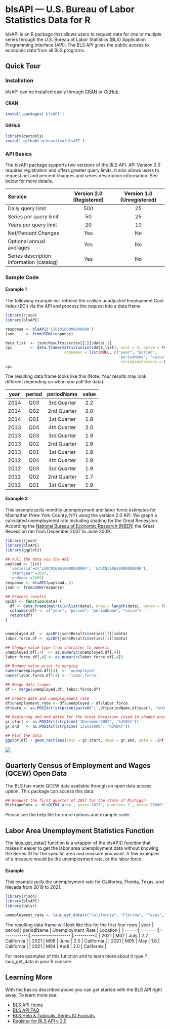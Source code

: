 # blsAPI — U.S. Bureau of Labor Statistics Data for R  


blsAPI is an R package that allows users to request data for one or multiple series through the U.S. Bureau of Labor Statistics (BLS) Application Programming Interface (API).  The BLS API gives the public access to economic data from all BLS programs. 

## Quick Tour 

### Installation  
blsAPI can be installed easily through [CRAN](https://cran.r-project.org/package=blsAPI) or [GitHub](https://github.com/mikeasilva/blsAPI).    

#### CRAN  

```r
install.packages('blsAPI')
```

#### GitHub  

```r
library(devtools)
install_github('mikeasilva/blsAPI')
```

### API Basics  
The blsAPI package supports two versions of the BLS API.  API Version 2.0 requires registration and offers greater query limits. It also allows users to request net and percent changes and series description information. See below for more details.

| Service                                  |  Version 2.0 (Registered)  |  Version 1.0 (Unregistered)  |
|:-----------------------------------------|:--------------------------:|:----------------------------:|
| Daily query limit                        |            500             |              25              |
| Series per query limit                   |             50             |              25              |
| Years per query limit                    |             20             |              10              |
| Net/Percent Changes                      |            Yes             |              No              |
| Optional annual averages                 |            Yes             |              No              |
| Series description information (catalog) |            Yes             |              No              |

### Sample Code

#### Example 1
The following example will retrieve the civilian unadjusted Employment Cost Index (ECI) via the API and process the request into a data frame.


```r
library(rjson)
library(blsAPI)

response <- blsAPI('CIU1010000000000A')
json     <- fromJSON(response)

data_list  <- json$Results$series[[1]]$data[-1]
cpi        <- data.frame(matrix(unlist(data_list), ncol = 4, byrow = TRUE, 
                          dimnames = list(NULL, c("year", "period", 
                                                  "periodName", "value"))), 
                                                   stringsAsFactors = FALSE)
cpi

```

The resulting data frame looks like this (Note: Your results may look different depending on when you pull the data):  


|  year  |  period  |  periodName  |  value  |
|:------:|:--------:|:------------:|:-------:|
|  2014  |   Q03    | 3rd Quarter  |   2.2   |
|  2014  |   Q02    | 2nd Quarter  |   2.0   |
|  2014  |   Q01    | 1st Quarter  |   1.8   |
|  2013  |   Q04    | 4th Quarter  |   2.0   |
|  2013  |   Q03    | 3rd Quarter  |   1.9   |
|  2013  |   Q02    | 2nd Quarter  |   1.9   |
|  2013  |   Q01    | 1st Quarter  |   1.9   |
|  2012  |   Q04    | 4th Quarter  |   1.9   |
|  2012  |   Q03    | 3rd Quarter  |   1.9   |
|  2012  |   Q02    | 2nd Quarter  |   1.7   |
|  2012  |   Q01    | 1st Quarter  |   1.9   |

#### Example 2
This example pulls monthly unemployment and labor force estimates for Manhattan (New York County, NY) using the version 2.0 API.  We graph a calculated unemployment rate including shading for the Great Recession.  According the [National Bureau of Economic Research (NBER)](http://www.nber.org/cycles.html) the Great Recession ran from December 2007 to June 2009.


```r
library(rjson)
library(blsAPI)
library(ggplot2)

## Pull the data via the API
payload <- list(
  'seriesid'=c('LAUCN360610000000004', 'LAUCN360610000000006'),
  'startyear'=2007,
  'endyear'=2009)
response <- blsAPI(payload, 2)
json <- fromJSON(response)

## Process results
apiDF <- function(data) {
  df <- data.frame(matrix(unlist(data), nrow = length(data), byrow = TRUE))
  colnames(df) <- c("year", "period", "periodName", "value")
  return(df)
}


unemployed.df  <- apiDF(json$Results$series[[1]]$data)
labor.force.df <- apiDF(json$Results$series[[2]]$data)

## Change value type from character to numeric
unemployed.df[,4]  <- as.numeric(unemployed.df[,4])
labor.force.df[,4] <- as.numeric(labor.force.df[,4])

## Rename value prior to merging
names(unemployed.df)[4]  <- 'unemployed'
names(labor.force.df)[4] <- 'labor.force'

## Merge data frames
df <- merge(unemployed.df, labor.force.df)

## Create date and unemployement rate
df$unemployment.rate <- df$unemployed / df$labor.force
df$date <- as.POSIXct(strptime(paste0('1',df$periodName,df$year), '%d%B%Y'))

## Beginning and end dates for the Great Recession (used in shaded area)
gr.start <- as.POSIXct(strptime('1December2007', '%d%B%Y'))
gr.end   <- as.POSIXct(strptime('1June2009', '%d%B%Y'))

## Plot the data
ggplot(df) + geom_rect(aes(xmin = gr.start, xmax = gr.end, ymin = -Inf, ymax = Inf), alpha = 0.4, fill="#DDDDDD") + geom_line(aes(date, unemployment.rate*100)) + ylab('Percent of labor force')  + xlab('Great Recession shaded in gray') + ggtitle('Unemployment Rate for Manhattan, NY (Jan 2007 to Dec 2010)') + theme_bw()
```

![](https://github.com/mikeasilva/blsAPI/blob/master/figure/unnamed-chunk-8-1.png) 

## Quarterly Census of Employment and Wages (QCEW) Open Data
The BLS has made QCEW data available through an open data access option.  This package can access this data.

```r
## Request the first quarter of 2017 for the state of Michigan
MichiganData <- blsQCEW('Area', year='2017', quarter='1', area='26000')
```

Please see the help file for more options and example code.

## Labor Area Unemployment Statistics Function
The laus_get_data() function is a wrapper of the blsAPI() function that makes it easier to get the labor area unemployment data without knowing the Series ID for the specific area and measure you want. A few examples of a measure would be the unemployment rate, or the labor force. 

#### Example
This example pulls the unemployment rate for California, Florida, Texas, and Nevada from 2019 to 2021.

```r
library(rjson)
library(blsAPI)
library(dplyr)

unemployment_rate <- laus_get_data(c("California", "Florida", "Texas", "Nevada"), "unemployment rate", 2019, 2021)
```

The resulting data frame will look like this for the first four rows
|  year  |  period  |  periodName  |  Unemployment_Rate  | Location   |
|:------:|:--------:|:------------:|:-------------------:|:----------:|
|  2021  |   M07    | July         |   2.2               | California |
|  2021  |   M06    | June         |   2.0               | California |
|  2021  |   M05    | May          |   1.8               | California |
|  2021  |   M04    | April        |   2.0               | California |

For more examples of this function and to learn more about it type ?laus_get_data in your R console. 

## Learning More
With the basics described above you can get started with the BLS API right away. To learn more see:  

* [BLS API Home](http://www.bls.gov/developers/)
* [BLS API FAQ](http://www.bls.gov/developers/api_faqs.htm) 
* [BLS Help & Tutorials: Series ID Formats](http://www.bls.gov/help/hlpforma.htm)  
* [Register for BLS API v 2.0](http://data.bls.gov/registrationEngine/)  

